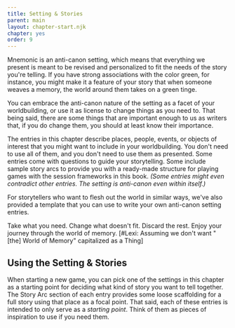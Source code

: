 ```yaml
---
title: Setting & Stories
parent: main
layout: chapter-start.njk
chapter: yes
order: 9
---
```


Mnemonic is an anti-canon setting, which means that everything we present is meant to be revised and personalized to fit the needs of the story you're telling. If you have strong associations with the color green, for instance, you might make it a feature of your story that when someone weaves a memory, the world around them takes on a green tinge.

You can embrace the anti-canon nature of the setting as a facet of your worldbuilding, or use it as license to change things as you need to. That being said, there are some things that are important enough to us as writers that, if you do change them, you should at least know their importance.

The entries in this chapter describe places, people, events, or objects of interest that you might want to include in your worldbuilding. You don't need to use all of them, and you don't need to use them as presented. Some entries come with questions to guide your storytelling. Some include sample story arcs to provide you with a ready-made structure for playing games with the session frameworks in this book. *(Some entries might even contradict other entries. The setting is anti-canon even within itself.)*

For storytellers who want to flesh out the world in similar ways, we've also provided a template that you can use to write your own anti-canon setting entries.

Take what you need. Change what doesn't fit. Discard the rest. Enjoy your journey through the world of memory. [#Lexi: Assuming we don't want "[the] World of Memory" capitalized as a Thing]

## Using the Setting & Stories
When starting a new game, you can pick one of the settings in this chapter as a starting point for deciding what kind of story you want to tell together. The Story Arc section of each entry provides some loose scaffolding for a full story using that place as a focal point. That said, each of these entries is intended to only serve as a *starting point*. Think of them as pieces of inspiration to use if you need them.
